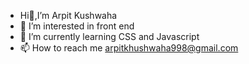 - Hi👋,I’m Arpit Kushwaha
- 👀 I’m interested in front end
- 🌱 I’m currently learning CSS and Javascript
- 📫 How to reach me arpitkhushwaha998@gmail.com
    

                     

<!---
arpitkushwaha90/arpitkushwaha90 is a ✨ special ✨ repository because its `README.md` (this file) appears on your GitHub profile.
You can click the Preview link to take a look at your changes.
--->
